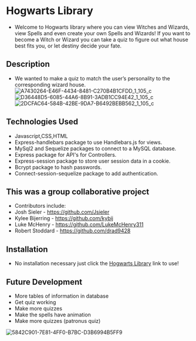 # Hogwarts Library
* Welcome to Hogwarts library where you can view Witches and Wizards, view Spells and even create your own Spells and Wizards! If you want to  become a Witch or Wizard you can take a quiz to figure out what house best fits you, or let destiny decide your fate.

 
## Description
* We wanted to make a quiz to match the user’s personality to the corresponding wizard house.
![A7430264-E46F-4434-8481-C270B4B1CFDD_1_105_c](https://user-images.githubusercontent.com/80868375/128612512-57ce7ade-9315-4073-ac62-baba86872c89.jpeg)
![D36448D5-6085-44A6-8B91-3ADB1CC94E42_1_105_c](https://user-images.githubusercontent.com/80868375/128612599-4bd0d498-ba5d-4529-b263-7fd6d48d7e5f.jpeg)
![2DCFAC64-584B-42BE-9DA7-B6492BEBB562_1_105_c](https://user-images.githubusercontent.com/80868375/128612600-e56e43ba-8158-46f5-8e73-61c171c212ab.jpeg)




## Technologies Used
* Javascript,CSS,HTML
* Express-handlebars package to use Handlebars.js for views.
* MySql2 and Sequelize packages to connect to a MySQL database. 
* Express package for API's for Controllers.
* Express-session package to store user session data in a cookie.
* Bcrypt package to hash passwords.
* Connect-session-sequelize package to add authentication.

## This was a group collaborative project
* Contributors include:
* Josh Sieler - https://github.com/Jsieler
* Kylee Bijerring - https://github.com/kybij
* Luke McHenry - https://github.com/LukeMcHenry311
* Robert Stoddard - https://github.com/drad9428

## Installation 
* No installation necessary just click the <a href="https://pacific-scrubland-02824.herokuapp.com/">Hogwarts Library</a> link to use!

## Future Development 
* More tables of information in database
* Get quiz working
* Make more quizzes
* Make the spells have animation
* Make more quizzes (patronus quiz)

![5842C901-7E81-4FF0-B7BC-D3B6994B5FF9](https://user-images.githubusercontent.com/80868375/128612644-846e084f-e938-4a78-8a64-814ac0528655.jpeg)

